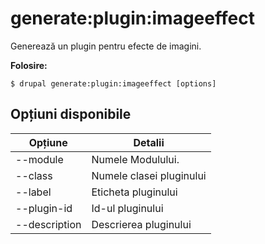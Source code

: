 # generate:plugin:imageeffect
Generează un plugin pentru efecte de imagini.

**Folosire:**
```
$ drupal generate:plugin:imageeffect [options] 
```

## Opțiuni disponibile
Opțiune | Detalii
-------|-------------
--module | Numele Modulului.
--class | Numele clasei pluginului
--label | Eticheta pluginului
--plugin-id | Id-ul pluginului
--description | Descrierea pluginului
